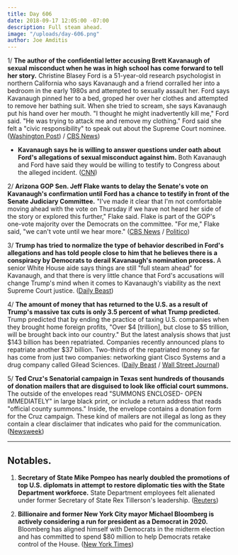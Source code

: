 ```yaml
---
title: Day 606
date: 2018-09-17 12:05:00 -07:00
description: Full steam ahead.
image: "/uploads/day-606.png"
author: Joe Amditis
---
```


1/ **The author of the confidential letter accusing Brett Kavanaugh of sexual misconduct when he was in high school has come forward to tell her story.** Christine Blasey Ford is a 51-year-old research psychologist in northern California who says Kavanaugh and a friend corralled her into a bedroom in the early 1980s and attempted to sexually assault her. Ford says Kavanaugh pinned her to a bed, groped her over her clothes and attempted to remove her bathing suit. When she tried to scream, she says Kavanaugh put his hand over her mouth. "I thought he might inadvertently kill me," Ford said. "He was trying to attack me and remove my clothing." Ford said she felt a "civic responsibility" to speak out about the Supreme Court nominee. ([Washington Post](https://www.washingtonpost.com/investigations/california-professor-writer-of-confidential-brett-kavanaugh-letter-speaks-out-about-her-allegation-of-sexual-assault/2018/09/16/46982194-b846-11e8-94eb-3bd52dfe917b_story.html?utm_term=.b399d40ab21e)) / [CBS News](https://www.cbsnews.com/news/christine-blasey-ford-brett-kavanaugh-accuser-comes-forward-in-interview-with-the-washington-post/))

* **Kavanaugh says he is willing to answer questions under oath about Ford's allegations of sexual misconduct against him.** Both Kavanaugh and Ford have said they would be willing to testify to Congress about the alleged incident. ([CNN](https://www.cnn.com/2018/09/17/politics/brett-kavanaugh-testimony/index.html))

2/ **Arizona GOP Sen. Jeff Flake wants to delay the Senate's vote on Kavanaugh's confirmation until Ford has a chance to testify in front of the Senate Judiciary Committee.** "I've made it clear that I'm not comfortable moving ahead with the vote on Thursday if we have not heard her side of the story or explored this further," Flake said. Flake is part of the GOP's one-vote majority over the Democrats on the committee. "For me," Flake said, "we can't vote until we hear more." ([CBS News](https://www.cbsnews.com/news/jeff-flake-says-brett-kavanaugh-accuser-christine-blasey-ford-must-be-heard-before-committee-vote/) / [Politico](https://www.politico.com/story/2018/09/16/kavanaugh-allegation-anonymous-republicans-825855))

3/ **Trump has tried to normalize the type of behavior described in Ford's allegations and has told people close to him that he believes there is a conspiracy by Democrats to derail Kavanaugh's nomination process.** A senior White House aide says things are still "full steam ahead" for Kavanaugh, and that there is very little chance that Ford's accusations will change Trump's mind when it comes to Kavanaugh's viability as the next Supreme Court justice. ([Daily Beast](https://www.thedailybeast.com/trump-believes-there-is-a-conspiracy-to-submarine-the-kavanaugh-nomination))

4/ **The amount of money that has returned to the U.S. as a result of Trump's massive tax cuts is only 3.5 percent of what Trump predicted.** Trump predicted that by ending the practice of taxing U.S. companies when they brought home foreign profits, "Over $4 \[trillion\], but close to $5 trillion, will be brought back into our country." But the latest analysis shows that just $143 billion has been repatriated. Companies recently announced plans to repatriate another $37 billion. Two-thirds of the repatriated money so far has come from just two companies: networking giant Cisco Systems and a drug company called Gilead Sciences. ([Daily Beast](https://www.thedailybeast.com/trump-tax-law-has-led-to-repatriation-of-just-3-of-the-cash-he-promised-it-would) / [Wall Street Journal](https://www.wsj.com/articles/companies-arent-all-rushing-to-repatriate-cash-1537106555))

5/ **Ted Cruz's Senatorial campaign in Texas sent hundreds of thousands of donation mailers that are disguised to look like official court summons.** The outside of the envelopes read "SUMMONS ENCLOSED- OPEN IMMEDIATELY" in large black print, or include a return address that reads "official county summons." Inside, the envelope contains a donation form for the Cruz campaign. These kind of mailers are not illegal as long as they contain a clear disclaimer that indicates who paid for the communication. ([Newsweek](https://www.newsweek.com/ted-cruz-beto-orourke-texas-election-midterms-letters-1123146))

---

## Notables.

1. **Secretary of State Mike Pompeo has nearly doubled the promotions of top U.S. diplomats in attempt to restore diplomatic ties with the State Department workforce.** State Department employees felt alienated under former Secretary of State Rex Tillerson's leadership. ([Reuters](https://www.reuters.com/article/us-usa-pompeo-diplomats-exclusive/exclusive-pompeo-seeks-rapprochement-with-alienated-u-s-diplomats-idUSKCN1LX0TC))

2. **Billionaire and former New York City mayor Michael Bloomberg is actively considering a run for president as a Democrat in 2020.** Bloomberg has aligned himself with Democrats in the midterm election and has committed to spend $80 million to help Democrats retake control of the House. ([New York Times](https://www.nytimes.com/2018/09/17/us/politics/bloomberg-president-2020-democrat.html))